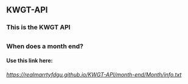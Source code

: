 ## KWGT-API
### This is the KWGT API
## 
### When does a month end?
#### Use this link here:
###### https://realmarrtyfdgu.github.io/KWGT-API/month-end/Month/info.txt
